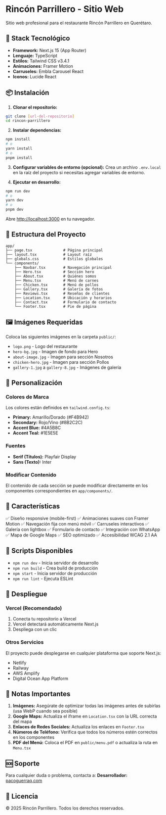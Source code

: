 # Rincón Parrillero - Sitio Web

Sitio web profesional para el restaurante Rincón Parrillero en Querétaro.

## 🚀 Stack Tecnológico

- **Framework:** Next.js 15 (App Router)
- **Lenguaje:** TypeScript
- **Estilos:** Tailwind CSS v3.4.1
- **Animaciones:** Framer Motion
- **Carruseles:** Embla Carousel React
- **Iconos:** Lucide React

## 📦 Instalación

1. **Clonar el repositorio:**
```bash
git clone [url-del-repositorio]
cd rincon-parrillero
```

2. **Instalar dependencias:**
```bash
npm install
# o
yarn install
# o
pnpm install
```

3. **Configurar variables de entorno (opcional):**
Crea un archivo `.env.local` en la raíz del proyecto si necesitas agregar variables de entorno.

4. **Ejecutar en desarrollo:**
```bash
npm run dev
# o
yarn dev
# o
pnpm dev
```

Abre [http://localhost:3000](http://localhost:3000) en tu navegador.

## 📁 Estructura del Proyecto

```
app/
├── page.tsx              # Página principal
├── layout.tsx            # Layout raíz
├── globals.css           # Estilos globales
└── components/
    ├── Navbar.tsx        # Navegación principal
    ├── Hero.tsx          # Sección hero
    ├── About.tsx         # Quiénes somos
    ├── Menu.tsx          # Menú de carnes
    ├── Chicken.tsx       # Menú de pollos
    ├── Gallery.tsx       # Galería de fotos
    ├── Reviews.tsx       # Reseñas de clientes
    ├── Location.tsx      # Ubicación y horarios
    ├── Contact.tsx       # Formulario de contacto
    └── Footer.tsx        # Pie de página
```

## 🖼️ Imágenes Requeridas

Coloca las siguientes imágenes en la carpeta `public/`:

- `logo.png` - Logo del restaurante
- `hero-bg.jpg` - Imagen de fondo para Hero
- `about-image.jpg` - Imagen para sección Nosotros
- `chicken-hero.jpg` - Imagen para sección Pollos
- `gallery-1.jpg` a `gallery-8.jpg` - Imágenes de galería

## 🎨 Personalización

### Colores de Marca

Los colores están definidos en `tailwind.config.ts`:

- **Primary:** Amarillo/Dorado (#F4B942)
- **Secondary:** Rojo/Vino (#8B2C2C)
- **Accent Blue:** #4A5B8C
- **Accent Teal:** #1E5E5E

### Fuentes

- **Serif (Títulos):** Playfair Display
- **Sans (Texto):** Inter

### Modificar Contenido

El contenido de cada sección se puede modificar directamente en los componentes correspondientes en `app/components/`.

## 📱 Características

✅ Diseño responsive (mobile-first)
✅ Animaciones suaves con Framer Motion
✅ Navegación fija con menú móvil
✅ Carruseles interactivos
✅ Galería con lightbox
✅ Formulario de contacto
✅ Integración con WhatsApp
✅ Mapa de Google Maps
✅ SEO optimizado
✅ Accesibilidad WCAG 2.1 AA

## 🔧 Scripts Disponibles

- `npm run dev` - Inicia servidor de desarrollo
- `npm run build` - Crea build de producción
- `npm start` - Inicia servidor de producción
- `npm run lint` - Ejecuta ESLint

## 🚀 Despliegue

### Vercel (Recomendado)

1. Conecta tu repositorio a Vercel
2. Vercel detectará automáticamente Next.js
3. Despliega con un clic

### Otros Servicios

El proyecto puede desplegarse en cualquier plataforma que soporte Next.js:
- Netlify
- Railway
- AWS Amplify
- Digital Ocean App Platform

## 📝 Notas Importantes

1. **Imágenes:** Asegúrate de optimizar todas las imágenes antes de subirlas (usa WebP cuando sea posible)
2. **Google Maps:** Actualiza el iframe en `Location.tsx` con la URL correcta del mapa
3. **Enlaces de Redes Sociales:** Actualiza los enlaces en `Footer.tsx`
4. **Números de Teléfono:** Verifica que todos los números estén correctos en los componentes
5. **PDF del Menú:** Coloca el PDF en `public/menu.pdf` o actualiza la ruta en `Menu.tsx`

## 🆘 Soporte

Para cualquier duda o problema, contacta a:
**Desarrollador:** [pacoguerraq.com](https://pacoguerraq.com)

## 📄 Licencia

© 2025 Rincón Parrillero. Todos los derechos reservados.